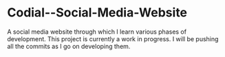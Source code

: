 # Codial--Social-Media-Website
A social media website through which I learn various phases of development.
This project is currently a work in progress. I will be pushing all the commits as I go on developing them.
